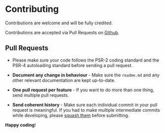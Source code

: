 # Contributing

Contributions are welcome and will be fully credited.

Contributions are accepted via Pull Requests on [Github](https://github.com/matteomeloni/laravel-rest-ql).

## Pull Requests

- Please make sure your code follows the PSR-2 coding standard and the PSR-4 autoloading standard before sending a pull request.

- **Document any change in behaviour** - Make sure the `readme.md` and any other relevant documentation are kept up-to-date.

- **One pull request per feature** - If you want to do more than one thing, send multiple pull requests.

- **Send coherent history** - Make sure each individual commit in your pull request is meaningful. If you had to make multiple intermediate commits while developing, please [squash them](http://www.git-scm.com/book/en/v2/Git-Tools-Rewriting-History#Changing-Multiple-Commit-Messages) before submitting.

**Happy coding**!
